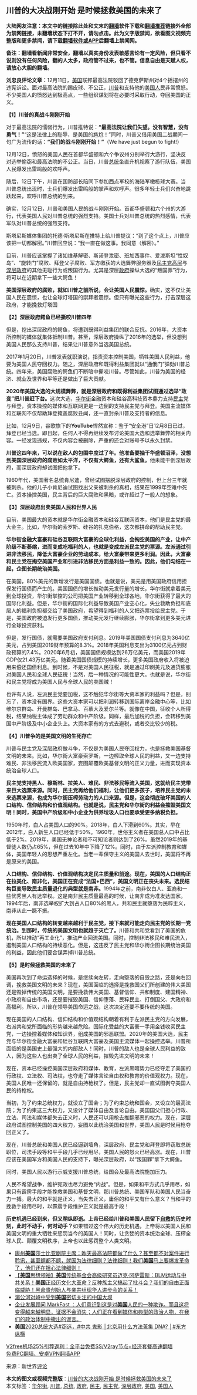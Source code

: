  <h2>川普的大决战刚开始 是时候拯救美国的未来了</h2> <p class="notice"><b>大陆网友注意：本文中的链接除此处和文末的<a href="https://github.com/bannedbook/fanqiang" >翻墙</a>软件下载和<a href="https://github.com/killgcd/justmysocks/blob/master/README.md">翻墙推荐</a>链接外全部为禁网链接，未翻墙状态下打不开，请勿点击。此为文字版禁闻，欲看图文视频完整版和更多禁闻，请下载<a href="https://github.com/bannedbook/fanqiang">翻墙软件或APP</a>后翻墙上禁闻网。</p><p>备注：翻墙看新闻非常安全，翻墙以真实身份发表敏感言论有一定风险，但只看不说则没有任何风险，翻的人太多，政府管不过来，也不管。信息自由是天赋人权，请放心大胆的翻墙。</b></p>  <div class="entry"> <p id="conimg"><strong>刘忠良评论文章：</strong>12月11日，<a href="https://www.bannedbook.org/bnews/tag/%e7%be%8e%e5%9b%bd/" class="st_tag internal_tag" rel="tag" title="标签 美国 下的日志">美国</a>联邦最高法院驳回了德克萨斯州对4个摇摆州的违宪诉讼。面对最高法院的踢皮球、不公正，<a href="https://www.bannedbook.org/bnews/tag/%e5%b7%9d%e6%99%ae/" class="st_tag internal_tag" rel="tag" title="标签 川普 下的日志">川普</a>和支持他的<a href="https://www.bannedbook.org/bnews/tag/%E7%BE%8E%E5%9B%BD%E4%BA%BA/" class="st_tag internal_tag" rel="tag" title="标签 美国人 下的日志">美国人</a>民非常愤怒。不少美国人的愤怒达到极高点，一些组织谋划将在必要时采取行动，夺回美国的正义。</p> <p><strong>【1</strong><strong>】川普的真战斗刚刚开始</strong></p> <p>对于最高法院的懦弱行为，川普推特说：<strong>“最高法院让我们失望。没有智慧，没有勇气！”</strong>“这是法律上的耻辱，是美国的尴尬！”同时，川普又借用美国二战期间一句广为流传的话：<strong>“我们的战斗刚刚开始！”</strong>（We have just begun to fight!）</p> <p>12月12日，愤怒的美国人民在首都华盛顿和六个争议州分别举行大游行，坚决反对选举偷窃和最高法院的不公正。当日，川普<a href="https://www.bannedbook.org/bnews/tag/%e6%80%bb%e7%bb%9f/" class="st_tag internal_tag" rel="tag" title="标签 总统 下的日志">总统</a>坐直升机视察了游行队伍，美国人民爆发出雷鸣般的欢呼声。</p> <p>随后，12日下午，川普在国防部长陪同下参加西点军校的海陆军橄榄球大赛。当川普总统出现时，士兵们爆发出雷鸣般的掌声和欢呼声。很多年轻士兵们兴奋地跳跃起来，欢呼川普总统的到来。</p> <p>确实，12月12日，川普和美国人民的战斗刚刚开始。首都华盛顿和六个州的大游行，代表美国人民对川普总统的强烈支持。美国士兵对川普总统的热烈感情，代表军队对川普总统的强烈支持。</p> <p>斯塔尼斯媒体集团的托德·斯塔尼斯在推特上给川普提议：“到了这个点上，川普应该把一切都解密。”川普回应说：“我一直在做这事。我同意（解密）。”</p> <p>目前，川普应该掌握了诸如维基解密、斯诺登泄密、班加西事件、爱泼斯坦“性奴岛”、“旋转门”腐败、拜登父子腐败、军方缴获的大选舞弊服务器及<a href="https://www.bannedbook.org/bnews/tag/%e6%b0%91%e4%b8%bb%e5%85%9a/" class="st_tag internal_tag" rel="tag" title="标签 民主党 下的日志">民主党</a><span class='wp_keywordlink_affiliate'><a href="https://www.bannedbook.org/bnews/ccpdope/" title="中共高层内幕" target="_blank">高层</a></span>与<a href="https://www.bannedbook.org/bnews/tag/%E6%B7%B1%E5%B1%82%E6%94%BF%E5%BA%9C/" class="st_tag internal_tag" rel="tag" title="标签 深层政府 下的日志">深层政府</a>的其他无耻行为或叛国行为。尤其是深层<a href="https://www.bannedbook.org/bnews/tag/%e6%94%bf%e5%ba%9c/" class="st_tag internal_tag" rel="tag" title="标签 政府 下的日志">政府</a>操纵大选的“叛国罪”行为，将可以在近期拿下一些大鳄鱼！</p> <p><strong>美国深层政府的腐败，就如川普之前所说，会让美国人民震惊。</strong>确实，这不仅让美国人民在震惊，也让全球灯塔国的崇拜者震惊。但只有曝光这些行为，打击深层这政府，才能挽救灯塔国</p>  <p><strong>【2</strong><strong>】深层政府鳄鱼已经撕咬川普四年</strong></p> <p>但是，挖出深层政府的鳄鱼，将遭到既得利益集团的联合反抗。2016年，大资本所控制的媒体就集体抵制川普。甚至，深层政府操纵了2016年的选举，但没想到美国人民那么支持川普，结果让川普意外当选美国总统。</p> <p>2017年1月20日，川普发表就职演说，指责资本控制美国，牺牲美国人民利益，他要为美国人民夺回权力。随之，深层政府和既得利益集团就以“通俄门”弹劾川普总统。四年来，美国腐败的鳄鱼们不断暗中撕咬川普。尽管如此，川普为美国的经济、就业及世界和平等还是做出了巨大贡献。</p> <p><strong>2020</strong><strong>年美国大选的大规模舞弊，就是深层政府和既得利益集团试图通过选举“政变”把川普赶下台。</strong>这次大选，<a href="https://www.bannedbook.org/bnews/tag/%e5%8d%8e%e5%b0%94%e8%a1%97/" class="st_tag internal_tag" rel="tag" title="标签 华尔街 下的日志">华尔街</a>金融资本和硅谷高科技资本鼎力支持<a href="https://www.bannedbook.org/bnews/tag/%e6%b0%91%e4%b8%bb/" class="st_tag internal_tag" rel="tag" title="标签 民主 下的日志">民主</a>党与拜登，资本操控的媒体和互联网更是一边倒的支持民主党与拜登。美国主流媒体和互联网不仅帮助拜登掩盖腐败丑闻，还一直封杀川普及支持者的信息。</p> <p>比如，12月9日，谷歌旗下的<strong>YouTube</strong>悍然宣称：鉴于“安全港”日12月8日已过，拜登已经当选。即日起，任何人不得再继续发布讨论美国大选和选举舞弊的相关内容。一经发现违规，不仅内容会被删除，严重的还会对账号予以永久封禁。</p> <p><strong>川普这四年来，可以说在敌人的包围中度过了年。他准备要抽干华盛顿沼泽，没想到美国深层政府的腐败如太平洋，不仅有大鳄鱼，还有大鲨鱼。</strong>他未能干倒深层政府，而深层政府却试图把他拿下。</p> <p>1960年代，美国著名总统肯尼迪，曾经试图摆脱深层政府的控制，但上台三年就被刺杀。他的儿子小肯尼迪试图找出父亲被刺杀的真相，结果在1999年空难中死亡。资本操控美国，民主背后的巨大腐败和黑暗，或许超过了一般人的想象。</p> <p><strong>【3</strong><strong>】深层政府出卖美国人民和世界人民</strong></p> <p>目前，美国最大的资本就是华尔街金融资本和硅谷互联网资本，他们是民主党的最大金主。比如，华尔街的索罗斯、硅谷的扎克伯格，这次都拼命的帮助民主党。</p>  <p><strong>华尔街金融大富豪和硅谷互联网大富豪的全球化利益，会掏空美国的产业，让中产阶级不断萎缩，进而变成吃福利的人，也就是变成左派民主党的票源。左派通过引进非法移民，降低大富豪企业的劳动成本，给大富豪带来更多利润。因此，大富豪和民主党在掏空美国产业和引进非法移民方面是利益一致的。因此，他们勾结在一起，企图长期统治美国。</strong></p> <p>在美国，80%美元的新增发行是美国国债。也就是说，美元是用美国政府信用担保发行国债而产生的。美国国债的增长推动美元发行量的增长，华尔街就拿着美元到全球投资，华尔街掌控的公司把美国产业转移到全球各地，华尔街获得了最大的国际化利益。但是，华尔街的国际化利益导致美国产业空心化，失业救助负担和底层人的福利负担都交给了美国政府，希望得到福利的人又把选票投给民主党。于是，美国政府被迫发行更多国债，推动美元发行继续膨胀，华尔街拿到更多美元进行全球投资获利。</p> <p>但是，发行国债，就需要美国政府支付利息。2019年美国国债支付利息为3640亿美元，占到美国2019财年预算的8.3%。2018年美国利息支出为3100亿元占到财政预算的7.4%。2020年6月初，美国国债规模达到26万亿美元，而美国2019年GDP仅21.43万亿美元。随着美国国债规模的持续增长，更多美国政府收入将被迫用来偿还国债利息。到时候，不是对美国人民征税，就是通过印刷美元及通货膨胀对美国人民和全球人民征税！当然，后一种情况的可能性更大。也就是说，华尔街和民主党将成为美国人民与全球人民的卖国贼！</p> <p>也许有人说，左派民主党要加税，这不触犯华尔街等大资本家的利益吗？但是，别忘了，资本没有国界。这些大资本家可以把利润转移到国际离岸金融中心等，比如维尔京群岛、开曼群岛、巴拿马、百慕大及爱尔兰等。就像在中国，征收个人所得税，结果纳税主体成了劳动群众和中产阶级。同样，最后加税的负担，会转移到美国中产阶级及中小企业头上。大资本家有的方式去避税，或者交比较少的税。</p> <p><strong>【4</strong><strong>】川普争的是美国文明的生死存亡</strong></p> <p>川普与民主党及深层政府做斗争，不仅是为美国人民夺回权力，也是拯救美国基督文明的未来。比如，华尔街大富豪索罗斯，一边榨取全球人民的利益，又一边支持难民、非法移民流入欧美国家，妄图颠覆欧美基督文明的正义力量，进而实现资本统治全球人口。</p> <p><strong>民主党支持黑人、穆斯林、拉美人、难民、非法移民等流入美国，这就给民主党带来巨大选票来源。同时，民主党再给他们福利，让他们更多孩子，培养民主党的未来选票来源，也成为华尔街压榨劳动力的人口来源。但是，这会彻底破坏美国的人口结构、信仰结构和价值观结构。也就是说，民主党和华尔街的利益会摧毁美国文明！同时，美国中产阶级和中小企业为供养垃圾人口也要承受更多纳税负担。</strong></p> <p>1950年时，白人占美国人口的90%。2018年，白人下滑到60%。其实，早在2012年，白人新生人口已经低于50%。1960年，世俗主义者在美国总人口中占比低于2%。2019年，美国无神论者和不可知论者则达到了26%。虽然2019年的基督徒人数仍占65%，但在过去10年中下降了12%。同时，由于左派控制教育和媒体，美国年轻人的思想严重左化。当老一辈保守主义的美国人去世时，美国将不再是原来的美国。</p> <p><strong>人口结构、信仰结构、价值观结构决定民主质量和前途。现在，美国的人口结构正在拉美化、南非化，美国正在变成“法国+</strong><strong>巴西”，美国文明正在丧失未来。选民结构巨变导致民主质量退化的典型就是南非。</strong>1994年之前，南非仅白人、亚裔和一些优秀黑人有选举权。这是南非民主质量最高的时候，让南非成为准发达国家。1994年后，南非选举权扩大到占人口80%的黑人，共和民主就堕落为民粹主义，南非从此一蹶不振。</p>  <p><strong>现在美国人口结构的转变越来越利于民主党，接下来就可能走向民主党的长期一党统治。到那时，传统的美国文明也就趋于灭亡了。</strong>川普和共和党看到了美国的危机，所以推动“再工业化”，推动产业回流美国。同时，控制非法移民和难民流入，遏制美国人口结构的持续恶化。但是，这违反了民主党和华尔街企图长期统治美国的利益，因此他们要合谋弄掉川普总统。</p> <p><strong>【5</strong><strong>】是时候拯救美国的未来了</strong></p> <p>美国再次到了命运选择的时候，是继续向左转，走向堕落的自毁之路，还是向右回调，挽救美国文明的未来？现在，美国面临的选择是挽救国父们所创建的伟大美国还是毁掉传统的美国文明，是要挽救伟大美国、基督信仰、共和制度、建国精神、小政府和自由市场，还是要摧毁美国、信仰堕落、民粹民主、打倒国父、大政府和高福利。所以，川普在领导美国命运之战，这次决定还要不要传统的美国。</p> <p>现在美国的人口结构、信仰结构和价值观结构朝着有利于左派民主党的方向发展，右派共和党所面临的形势越来越危险。国际化受益的大富豪一手用金钱收买民主党，一边操控着媒体和知识界，组成美国的邪恶联盟。2020年的美国大选，民主党与华尔街金融大富豪和硅谷互联网大富豪及美国主流媒体一起操控选举。川普所面临的是美国史上最强大的内部敌人！同时，川普的敌人也是全球人民利益的敌人，因为这些人也出卖了全球人民的利益，摧毁先进文明的未来！</p> <p>现在，资本已经操控美国深层政府和媒体、教育，左派黑暗势力已经夺走了美国的行政权、立法权、司法权，也夺走了媒体言论自由权和教育的价值观权力。现在，美国人民唯一还保留的，就是自由持枪权了。但是，民主党却一直试图剥夺美国人民的持枪权。</p> <p>当初，为了约束总统权力，就设立了国会；为了约束总统和国会，又设立的最高法院；为了约束这三大权力，又设计了媒体自由及言论自由。美国国父们担心行政、立法、司法和媒体都失去正义时，人民还可以用枪去推翻邪恶的权力。现在，深层政府试图控制美国的四大权力，妄图以此统治美国和世界，美国人民是时候用枪夺回正义了。</p> <p>现在，川普总统和美国人民已经逼到墙角，深层政府、民主党和拜登即将窃取总统职位，司法手段等和平手段几乎已经用尽，美国人民的怒火已经高涨。现在，川普应该在美国军方和美国人民的支持下，曝光深层政府，以“叛国罪”拿下大鳄鱼。</p> <p>同时，美国人民以游行示威支援川普总统，给国会及最高法院施加压力。</p> <p>人民不希望战争，维护宪政也尽力避免“内战”。但是，如果和平方式几乎用尽，如果只有霹雳手段才能挽救美国和基督文明，那川普总统、美国军队和美国人民当奋力一搏。最大的和平就是正义，当失去正义，庸俗的和平又有什么意义？当和平的挽救手段用尽时，以霹雳手段维护正义就是最高手段！</p>  <p><strong>历史机遇已经到来，但又稍纵即逝。上帝已经给川普和美国人民留下<span class='wp_keywordlink'><a href="https://www.bannedbook.org/forum5/topic42.html" title="萨斯、诚信与自救" target="_blank">自救</a></span>的历史时刻，此时不动手，何时动手？</strong>如果错过这个伟大的历史机遇，上帝将以美国人民和美国文明的重大牺牲来惩罚当今的美国人！同时，让贪婪的资本统治全球、压榨全球人民、颠覆文明秩序，上帝也以此惩罚整个人类文明。</p> <ul class='op-related-articles' title='相关阅读'> <li><a href='https://www.bannedbook.org/bnews/bannedvideo/20201214/1447371.html' target='_blank'>康州<b>美国</b>莎士比亚剧院主席：昨天最高法院都做了什么？甚至都不对案件进行聆讯，甚至聼都不聼，就因为法律细则？法律细则！我们<b>美国</b>马上要爆发革命了，他们还在担心法律细则！</a></li> <li><a href='https://www.bannedbook.org/bnews/bannedvideo/20201214/1447370.html' target='_blank'>【<b>美国</b>思想领袖】<b>美国</b>传统基金会高级研究员迈克·冈萨雷斯：BLM运动与中共关系！<b>美国</b>正经历文化大革命？反种族主义搞起了批斗会？我们的自由正面临威胁！黑命贵创始人与亲共组织华人进步会的关系！</a></li> <li><a href='https://www.bannedbook.org/bnews/headline/20201214/1447362.html' target='_blank'>湄公河对峙中受到<b>美国</b>密切关注的中国大坝</a></li> <li><a href='https://www.bannedbook.org/bnews/bannedvideo/20201214/1447351.html' target='_blank'>企业发展顾问 MarkFast ：人们意识到这是对<b>美国</b>人民的一种欺诈。而且这将变得越来越明显，证据不会消失；人们正在看到媒体和典型的政治人物，在我们的政治体制中撒出的谎言。</a></li> <li><a href='https://www.bannedbook.org/bnews/bannedvideo/20201214/1447348.html' target='_blank'><b>美国</b>2020总统大选#窃选，#中共 鬼影 │北京用什么方法蒐集 DNA? │#东方纵横</a></li> </ul> <p class="texttj"> <a href="https://www.bannedbook.org/forum23/topic22702.html" target="_blank">V2free机场25%引荐返利：全平台免费SS/V2ray节点+经济套餐高速翻墙</a><br/> <a href="https://github.com/bannedbook/fanqiang/wiki/%E7%A6%81%E9%97%BB%E7%BD%91%E5%AE%89%E5%8D%93%E7%BF%BB%E5%A2%99%E6%96%B0%E9%97%BBAPP" target="_blank">免费PC翻墙、安卓VPN翻墙APP</a></p><p> 来源：新世界<span class='wp_keywordlink_affiliate'><a href="https://www.bannedbook.org/bnews/comments/" title="新闻评论" target="_blank">评论</a></span> </p><a name='sharetosocial'></a>       <div><b>本文的图文或视频完整版</b>：<a href='https://www.bannedbook.org/bnews/comments/20201214/1447377.html'>川普的大决战刚开始 是时候拯救美国的未来了</a></div>  </div><!--END ENTRY--> <div class="postfooter"> <div>本文标签：<a href="https://www.bannedbook.org/bnews/tag/%e5%8d%8e%e5%b0%94%e8%a1%97/" rel="tag">华尔街</a>, <a href="https://www.bannedbook.org/bnews/tag/%e5%b7%9d%e6%99%ae/" rel="tag">川普</a>, <a href="https://www.bannedbook.org/bnews/tag/%e6%80%bb%e7%bb%9f/" rel="tag">总统</a>, <a href="https://www.bannedbook.org/bnews/tag/%e6%94%bf%e5%ba%9c/" rel="tag">政府</a>, <a href="https://www.bannedbook.org/bnews/tag/%e6%b0%91%e4%b8%bb/" rel="tag">民主</a>, <a href="https://www.bannedbook.org/bnews/tag/%e6%b0%91%e4%b8%bb%e5%85%9a/" rel="tag">民主党</a>, <a href="https://www.bannedbook.org/bnews/tag/%E6%B7%B1%E5%B1%82%E6%94%BF%E5%BA%9C/" rel="tag">深层政府</a>, <a href="https://www.bannedbook.org/bnews/tag/%e7%be%8e%e5%9b%bd/" rel="tag">美国</a>, <a href="https://www.bannedbook.org/bnews/tag/%E7%BE%8E%E5%9B%BD%E4%BA%BA/" rel="tag">美国人</a></div>  </div><!--END POSTFOOTER--> 